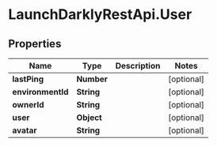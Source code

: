 # LaunchDarklyRestApi.User

## Properties
Name | Type | Description | Notes
------------ | ------------- | ------------- | -------------
**lastPing** | **Number** |  | [optional] 
**environmentId** | **String** |  | [optional] 
**ownerId** | **String** |  | [optional] 
**user** | **Object** |  | [optional] 
**avatar** | **String** |  | [optional] 


